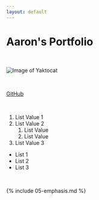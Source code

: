```yaml
---
layout: default
---
```


# Aaron's Portfolio

<br>

![Image of Yaktocat](https://octodex.github.com/images/yaktocat.png)

<br>

[GitHub](https://www.github.com/Salmarn1r)

<br>

1. List Value 1
2. List Value 2
    1. List Value
    2. List Value
3. List Value 3

- List 1
- List 2
- List 3
<br>

{% include 05-emphasis.md %}
